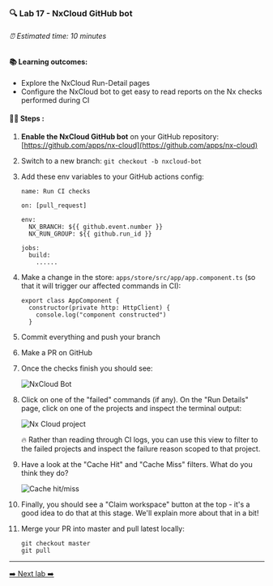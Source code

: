 ### 🔍 Lab 17 - NxCloud GitHub bot

###### ⏰ Estimated time: 10 minutes

#### 📚 Learning outcomes:

- Explore the NxCloud Run-Detail pages 
- Configure the NxCloud bot to get easy to read reports on the Nx checks performed during CI

#### 🏋️‍♀️ Steps :

1. **Enable the NxCloud GitHub bot** on your GitHub repository: [https://github.com/apps/nx-cloud](https://github.com/apps/nx-cloud)
2. Switch to a new branch: `git checkout -b nxcloud-bot`
3. Add these env variables to your GitHub actions config:

    ```
    name: Run CI checks
    
    on: [pull_request]
    
    env:
      NX_BRANCH: ${{ github.event.number }}
      NX_RUN_GROUP: ${{ github.run_id }}
    
    jobs:
      build:
        ......
    ```

4. Make a change in the store: `apps/store/src/app/app.component.ts` (so that it will trigger our affected commands in CI):

    ```
    export class AppComponent {
      constructor(private http: HttpClient) {
        console.log("component constructed")
      }
    ```

5. Commit everything and push your branch
6. Make a PR on GitHub
7. Once the checks finish you should see:

    ![NxCloud Bot](./nx_cloud_bot.png)
    
8. Click on one of the "failed" commands (if any). On the "Run Details" page, click on one of the projects
and inspect the terminal output:

    ![Nx Cloud project](./nx-cloud-projects.png)
    
    🔥 Rather than reading through CI logs, you can use this view to filter to the failed projects and
    inspect the failure reason scoped to that project.
    
9. Have a look at the "Cache Hit" and "Cache Miss" filters. What do you think they do?

    ![Cache hit/miss](./cache_hit_miss.png)
    
10. Finally, you should see a "Claim workspace" button at the top - it's a good idea to do that at this stage. We'll explain more about that in a bit!

8. Merge your PR into master and pull latest locally:

    ```
    git checkout master
    git pull
    ```

---

[➡️ Next lab ➡️](../lab18/LAB.md)
